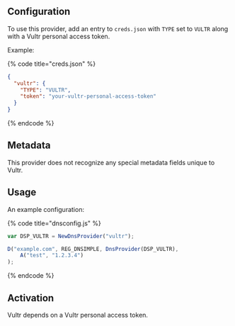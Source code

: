 ## Configuration

To use this provider, add an entry to `creds.json` with `TYPE` set to `VULTR`
along with a Vultr personal access token.

Example:

{% code title="creds.json" %}
```json
{
  "vultr": {
    "TYPE": "VULTR",
    "token": "your-vultr-personal-access-token"
  }
}
```
{% endcode %}

## Metadata

This provider does not recognize any special metadata fields unique to Vultr.

## Usage

An example configuration:

{% code title="dnsconfig.js" %}
```javascript
var DSP_VULTR = NewDnsProvider("vultr");

D("example.com", REG_DNSIMPLE, DnsProvider(DSP_VULTR),
    A("test", "1.2.3.4")
);
```
{% endcode %}

## Activation

Vultr depends on a Vultr personal access token.
